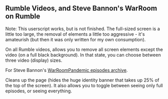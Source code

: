 ## Rumble Videos, and Steve Bannon's WarRoom on Rumble

Note: This userscript works, but is not finished. The full-sized screen is a little too large, the removal of elements a little too aggressive - it's amateurish (but then it was only written for my own consumption).

On all Rumble videos, allows you to remove all screen elements except the video (on a full black background). In that state, you can choose between three video (display) sizes.

For Steve Bannon's [WarRoomPandemic episodes archive](https://rumble.com/c/BannonsWarRoom).

Cleans up the page (hides the huge identity banner that takes up 25% of the top of the screen). It also allows you to toggle between seeing only full episodes, or seeing everything.
